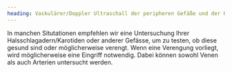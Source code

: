 ```yaml
---
heading: Vaskulärer/Doppler Ultraschall der peripheren Gefäße und der Halsschlagadern/Karotiden
---
```


In manchen Situtationen empfehlen wir eine Untersuchung Ihrer Halsschlagadern/Karotiden oder anderer Gefässe, um zu testen, ob diese gesund sind oder möglicherweise verengt.  Wenn eine Verengung vorliegt, wird möglicherweise eine Eingriff notwendig. Dabei können sowohl Venen als auch Arterien untersucht werden. 

